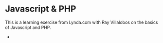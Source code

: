 # Javascript & PHP

This is a learning exercise from Lynda.com with Ray Villalobos on the basics of Javascript and PHP.

* 
